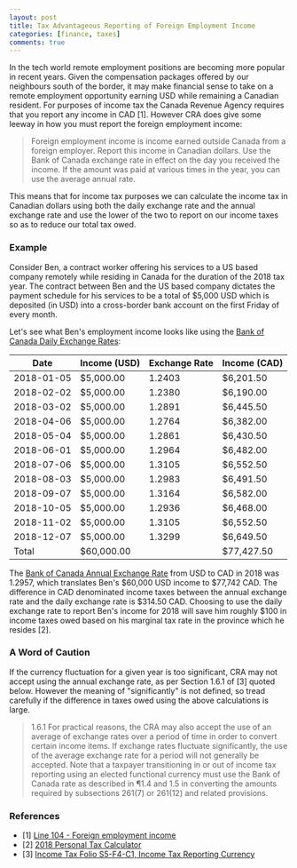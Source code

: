 ```yaml
---
layout: post
title: Tax Advantageous Reporting of Foreign Employment Income
categories: [finance, taxes]
comments: true
---
```


In the tech world remote employment positions are becoming more popular in recent years. Given the compensation packages offered by our neighbours south of the border, it may make financial sense to take on a remote employment opportunity earning USD while remaining a Canadian resident. For purposes of income tax the Canada Revenue Agency requires that you report any income in CAD [1]. However CRA does give some leeway in how you must report the foreign employment income:

> Foreign employment income is income earned outside Canada from a foreign employer. Report this income in Canadian dollars. Use the Bank of Canada exchange rate in effect on the day you received the income. If the amount was paid at various times in the year, you can use the average annual rate.

This means that for income tax purposes we can calculate the income tax in Canadian dollars using both the daily exchange rate and the annual exchange rate and use the lower of the two to report on our income taxes so as to reduce our total tax owed.

### Example

Consider Ben, a contract worker offering his services to a US based company remotely while residing in Canada for the duration of the 2018 tax year. The contract between Ben and the US based company dictates the payment schedule for his services to be a total of $5,000 USD which is deposited (in USD) into a cross-border bank account on the first Friday of every month.

Let's see what Ben's employment income looks like using the [Bank of Canada Daily Exchange Rates](https://www.bankofcanada.ca/rates/exchange/daily-exchange-rates/):

<div class="table-responsive">
    <table class="table text-nowrap table-vcenter datatable mt-4 mb-4">
        <thead class="thead-light">
            <tr>
                <th>Date</th>
                <th>Income (USD)</th>
                <th>Exchange Rate</th>
                <th>Income (CAD)</th>
            </tr>
        </thead>
        <tbody>
            <tr><td>2018-01-05</td><td> $5,000.00 </td><td>1.2403</td><td> $6,201.50 </td></tr>
            <tr><td>2018-02-02</td><td> $5,000.00 </td><td>1.2380</td><td> $6,190.00 </td></tr>
            <tr><td>2018-03-02</td><td> $5,000.00 </td><td>1.2891</td><td> $6,445.50 </td></tr>
            <tr><td>2018-04-06</td><td> $5,000.00 </td><td>1.2764</td><td> $6,382.00 </td></tr>
            <tr><td>2018-05-04</td><td> $5,000.00 </td><td>1.2861</td><td> $6,430.50 </td></tr>
            <tr><td>2018-06-01</td><td> $5,000.00 </td><td>1.2964</td><td> $6,482.00 </td></tr>
            <tr><td>2018-07-06</td><td> $5,000.00 </td><td>1.3105</td><td> $6,552.50 </td></tr>
            <tr><td>2018-08-03</td><td> $5,000.00 </td><td>1.2983</td><td> $6,491.50 </td></tr>
            <tr><td>2018-09-07</td><td> $5,000.00 </td><td>1.3164</td><td> $6,582.00 </td></tr>
            <tr><td>2018-10-05</td><td> $5,000.00 </td><td>1.2936</td><td> $6,468.00 </td></tr>
            <tr><td>2018-11-02</td><td> $5,000.00 </td><td>1.3105</td><td> $6,552.50 </td></tr>
            <tr><td>2018-12-07</td><td> $5,000.00 </td><td>1.3299</td><td> $6,649.50 </td></tr>
            <tr><td>Total</td><td> $60,000.00 </td><td></td><td> $77,427.50 </td></tr>
        </tbody>
    </table>
</div>

The [Bank of Canada Annual Exchange Rate](https://www.bankofcanada.ca/rates/exchange/annual-average-exchange-rates/) from USD to CAD in 2018 was 1.2957, which translates Ben's $60,000 USD income to $77,742 CAD. The difference in CAD denominated income taxes between the annual exchange rate and the daily exchange rate is $314.50 CAD. Choosing to use the daily exchange rate to report Ben's income for 2018 will save him roughly $100 in income taxes owed based on his marginal tax rate in the province which he resides [2].

### A Word of Caution

If the currency fluctuation for a given year is too significant, CRA may not accept using the annual exchange rate, as per Section 1.6.1 of [3] quoted below. However the meaning of "significantly" is not defined, so tread carefully if the difference in taxes owed using the above calculations is large.

> 1.6.1 For practical reasons, the CRA may also accept the use of an average of exchange rates over a period of time in order to convert certain income items.  If exchange rates fluctuate significantly, the use of the average exchange rate for a period will not generally be accepted. Note that a taxpayer transitioning in or out of income tax reporting using an elected functional currency must use the Bank of Canada rate as described in ¶1.4 and 1.5 in converting the amounts required by subsections 261(7) or 261(12) and related provisions.

### References

- [1] [Line 104 - Foreign employment income](https://www.canada.ca/en/revenue-agency/services/tax/individuals/topics/about-your-tax-return/tax-return/completing-a-tax-return/personal-income/line-104-other-employment-income/line-104-foreign-employment-income.html)
- [2] [2018 Personal Tax Calculator](https://www.ey.com/ca/en/services/tax/tax-calculators-2018-personal-tax)
- [3] [Income Tax Folio S5-F4-C1, Income Tax Reporting Currency](https://www.canada.ca/en/revenue-agency/services/tax/technical-information/income-tax/income-tax-folios-index/series-5-international-residency/series-5-international-residency-folio-4-foreign-currency/income-tax-folio-s5-f4-c1-income-tax-reporting-currency.html)